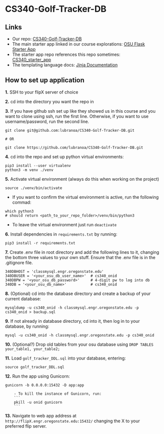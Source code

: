 # CS340-Golf-Tracker-DB
## Links
- Our repo: [CS340-Golf-Tracker-DB](https://github.com/lubranoa/CS340-Golf-Tracker-DB)
- The main starter app linked in our course explorations: [OSU Flask Starter App](https://github.com/osu-cs340-ecampus/flask-starter-app)
- The starter app repo references this repo sometimes: [CS340_starter_app](https://github.com/mlapresta/cs340_starter_app)
- The templating language docs: [Jinja Documentation](https://jinja.palletsprojects.com/en/2.11.x/templates/)
## How to set up application
**1.** SSH to your flipX server of choice

**2.** cd into the directory you want the repo in

**3.** If you have github ssh set up like they showed us in this course and you want to clone using ssh, run the first line. Otherwise, if you want to use username/password, run the second line.

```
git clone git@github.com:lubranoa/CS340-Golf-Tracker-DB.git

# OR

git clone https://github.com/lubranoa/CS340-Golf-Tracker-DB.git
```

**4.** cd into the repo and set up python virtual environments:
```
pip3 install --user virtualenv
python3 -m venv ./venv
```

**5.** Activate virtual environment (always do this when working on the project)
```
source ./venv/bin/activate
```
   - If you want to confirm the virtual environment is active, run the following commad:
```
which python3
# should return <path_to_your_repo_folder>/venv/bin/python3
```
   - To leave the virtual environment just run ```deactivate```

**6.** Install dependencies in ```requirements.txt``` by running:
```
pip3 install -r requirements.txt
```

**7.** Create .env file in root directory and add the following lines to it, changing the bottom three values to your own stuff. Ensure that the .env file is in the .gitignore file.
```
340DBHOST = 'classmysql.engr.oregonstate.edu'
340DBUSER = '<your_osu_db_user_name>'  # cs340_onid
340DBPW = '<your_osu_db_password>'     # 4-digit pw to log into db
340DB = '<your_osu_db_name>'           # cs340_onid
```

**8.** (Optional) cd into the database directory and create a backup of your current database:
```
mysqldump -u cs340_onid -h classmysql.engr.oregonstate.edu -p cs340_onid > backup.sql
```

**9.** If not already in database directory, cd into it, then log in to your database, by running:
```
mysql -u cs340_onid -h classmysql.engr.oregonstate.edu -p cs340_onid
```

**10.** (Optional?) Drop old tables from your osu database using ```DROP TABLES your_table1, your_table2;```

**11.** Load ```golf_tracker_DDL.sql``` into your database, entering:
```
source golf_tracker_DDL.sql
```

**12.** Run the app using Gunicorn:
```
gunicorn -b 0.0.0.0:15432 -D app:app
```
        
        - To kill the instance of Gunicorn, run:
        ```
        pkill -u onid gunicorn
        ```

**13.** Navigate to web app address at ```http://flipX.engr.oregonstate.edu:15432/``` changing the X to your preferred flip server.